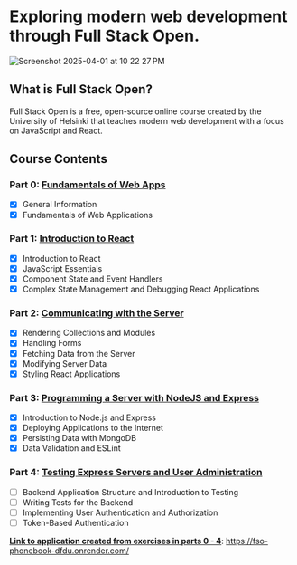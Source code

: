 # Exploring modern web development through Full Stack Open.

![Screenshot 2025-04-01 at 10 22 27 PM](https://github.com/user-attachments/assets/d2630400-40e3-4a97-ba16-fc006c4fb42f)

## What is Full Stack Open?

Full Stack Open is a free, open-source online course created by the University of Helsinki that teaches modern web development with a focus on JavaScript and React.

## Course Contents

### Part 0: <ins>Fundamentals of Web Apps</ins>

- [x] General Information
- [x] Fundamentals of Web Applications

### Part 1: <ins>Introduction to React</ins>

- [x] Introduction to React
- [x] JavaScript Essentials
- [x] Component State and Event Handlers
- [x] Complex State Management and Debugging React Applications

### Part 2: <ins>Communicating with the Server</ins>

- [x] Rendering Collections and Modules
- [x] Handling Forms
- [x] Fetching Data from the Server
- [x] Modifying Server Data
- [x] Styling React Applications

### Part 3: <ins>Programming a Server with NodeJS and Express</ins>

- [x] Introduction to Node.js and Express
- [x] Deploying Applications to the Internet
- [x] Persisting Data with MongoDB
- [x] Data Validation and ESLint

### Part 4: <ins>Testing Express Servers and User Administration</ins>

- [ ] Backend Application Structure and Introduction to Testing
- [ ] Writing Tests for the Backend
- [ ] Implementing User Authentication and Authorization
- [ ] Token-Based Authentication

<ins>**Link to application created from exercises in parts 0 - 4**</ins>: https://fso-phonebook-dfdu.onrender.com/

<!-- ### Part 5: Testing React Applications
### Part 6: Advanced State Management
### Part 7: React Router, Custom Hooks, and Styling Applications
### Part 8: GraphQL
### Part 9: TypeScript
### Part 10: React Native -->
